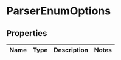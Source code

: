 # ParserEnumOptions

## Properties
Name | Type | Description | Notes
------------ | ------------- | ------------- | -------------
